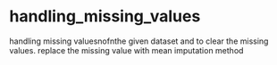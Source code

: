 # handling_missing_values

handling missing valuesnofnthe given dataset and to clear the missing values.
replace the missing value with mean imputation method
